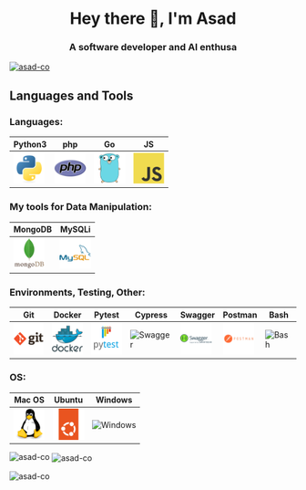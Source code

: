<h1 align="center">Hey there 👋, I'm Asad</h1>
<h3 align="center">A software developer and AI enthusa</h3>


<p align="left"> <a href="https://github.com/ryo-ma/github-profile-trophy"><img src="https://github-profile-trophy.vercel.app/?username=asad-co&title=Mutlilang,Commits,Experience,Repositories,Followers" alt="asad-co" /></a> </p>

## Languages and Tools 
<div>

### Languages:
| Python3 | php | Go | JS |
|----------|----------|----------|----------|
|  <img src="https://raw.githubusercontent.com/devicons/devicon/master/icons/python/python-original.svg" title="Python"  alt="Python" width="55" height="55"/> |  <img src="https://raw.githubusercontent.com/devicons/devicon/master/icons/php/php-original.svg" title="php"  alt="php" width="55" height="55"/> |  <img src="https://raw.githubusercontent.com/devicons/devicon/master/icons/go/go-original.svg" title="Golang" alt="Golang" width="55" height="55"/> |  <img src="https://raw.githubusercontent.com/devicons/devicon/master/icons/javascript/javascript-original.svg" title="Javascript" alt="Javascript" width="55" height="55"/>| 



### My tools for Data Manipulation:

| MongoDB | MySQLi |
|----------|----------|
|<img src="https://raw.githubusercontent.com/devicons/devicon/master/icons/mongodb/mongodb-original-wordmark.svg" title="Spark" alt="Spark" width="55" height="55"/>|<img src="https://raw.githubusercontent.com/devicons/devicon/master/icons/mysql/mysql-original-wordmark.svg" title="MySQL" alt="MySQL" width="55" height="55"/>



  
### Environments, Testing, Other:

 | Git | Docker | Pytest | Cypress | Swagger | Postman | Bash |
|----------|----------|----------|----------|----------|----------|----------|
|<img src="https://raw.githubusercontent.com/devicons/devicon/master/icons/git/git-original-wordmark.svg" title="Git" alt="Git" width="55" height="55"/>|<img src="https://raw.githubusercontent.com/devicons/devicon/master/icons/docker/docker-original-wordmark.svg" title="Docker" alt="Docker" width="55" height="55"/>|<img src="https://raw.githubusercontent.com/devicons/devicon/master/icons/pytest/pytest-original-wordmark.svg" title="pytest" alt="pytest" width="55" height="55"/>|  <img src="https://raw.githubusercontent.com/simple-icons/simple-icons/6e46ec1fc23b60c8fd0d2f2ff46db82e16dbd75f/icons/cypress.svg" title="Swagger" alt="Swagger" width="55" height="55"/>|<img src="https://raw.githubusercontent.com/devicons/devicon/master/icons/swagger/swagger-original-wordmark.svg" title="Swagger" alt="Swagger" width="55" height="55"/>|  <img src="https://raw.githubusercontent.com/devicons/devicon/master/icons/postman/postman-original-wordmark.svg" title="Postman" alt="Postman" width="55" height="55"/>| <img src="https://www.vectorlogo.zone/logos/gnu_bash/gnu_bash-icon.svg" title="Bash" alt="Bash" width="55" height="55"/>|


### OS: 

| Mac OS | Ubuntu | Windows | 
|----------|----------|----------|
| <img src="https://raw.githubusercontent.com/devicons/devicon/master/icons/linux/linux-original.svg" title="Linux" alt="Linux" width="55" height="55"/> | <img src="https://raw.githubusercontent.com/devicons/devicon/master/icons/ubuntu/ubuntu-original.svg" title="Ubuntu" alt="Ubuntu" width="55" height="55"/> |<img src="https://www.vectorlogo.zone/logos/microsoft/microsoft-icon.svg" title="Windows" alt="Windows" width="55" height="55"/> |



<p><img align="left" src="https://github-readme-stats.vercel.app/api/top-langs?username=asad-co&show_icons=true&locale=en&layout=compact" alt="asad-co" /></p>

<p>&nbsp;<img align="center" src="https://github-readme-stats.vercel.app/api?username=asad-co&show_icons=true&locale=en" alt="asad-co" /></p>

<p><img align="center" src="https://github-readme-streak-stats.herokuapp.com/?user=asad-co&" alt="asad-co" /></p>
